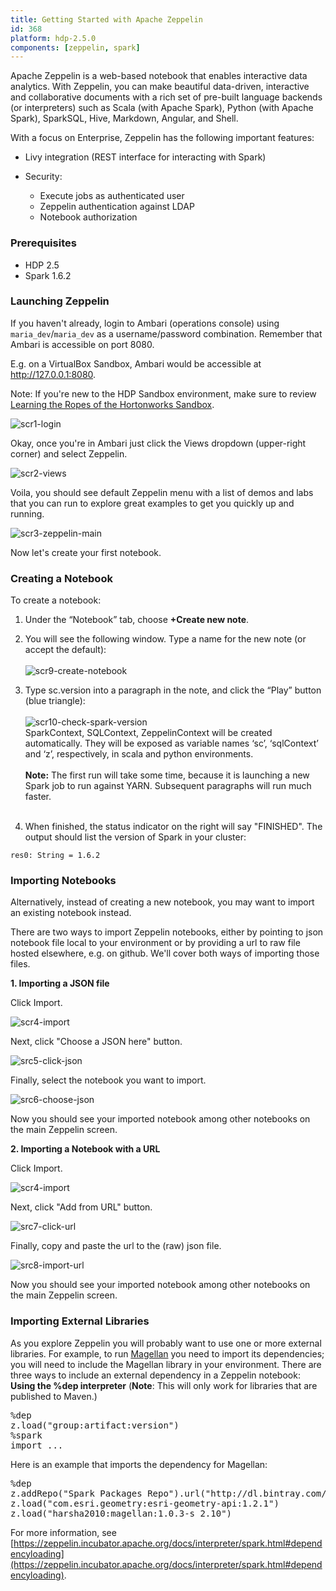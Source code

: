 ```yaml
---
title: Getting Started with Apache Zeppelin
id: 368
platform: hdp-2.5.0
components: [zeppelin, spark]
---
```


Apache Zeppelin is a web-based notebook that enables interactive data analytics. With Zeppelin, you can make beautiful data-driven, interactive and collaborative documents with a rich set of pre-built language backends (or interpreters) such as Scala (with Apache Spark), Python (with Apache Spark), SparkSQL, Hive, Markdown, Angular, and Shell.

With a focus on Enterprise, Zeppelin has the following important features:

* Livy integration (REST interface for interacting with Spark)
* Security:

  * Execute jobs as authenticated user
  * Zeppelin authentication against LDAP
  * Notebook authorization

### **Prerequisites**

*   HDP 2.5
*   Spark 1.6.2

### **Launching Zeppelin**

If you haven't already, login to Ambari (operations console) using `maria_dev`/`maria_dev` as a username/password combination. Remember that Ambari is accessible on port 8080.

E.g. on a VirtualBox Sandbox, Ambari would be accessible at http://127.0.0.1:8080.

Note: If you're new to the HDP Sandbox environment, make sure to review [Learning the Ropes of the Hortonworks Sandbox](http://hortonworks.com/hadoop-tutorial/learning-the-ropes-of-the-hortonworks-sandbox/).

![scr1-login](https://raw.github.com/hortonworks/tutorials/hdp-2.5/assets/getting-started-with-apache-zeppelin/scr1-login.png)

Okay, once you're in Ambari just click the Views dropdown (upper-right corner) and select Zeppelin.

![scr2-views](https://raw.github.com/hortonworks/tutorials/hdp-2.5/assets/getting-started-with-apache-zeppelin/scr2-views.png)

Voila, you should see default Zeppelin menu with a list of demos and labs that you can run to explore great examples to get you quickly up and running.

![scr3-zeppelin-main](https://raw.github.com/hortonworks/tutorials/hdp-2.5/assets/getting-started-with-apache-zeppelin/scr3-zeppelin-main.png)

Now let's create your first notebook.

### **Creating a Notebook**

To create a notebook:

1. Under the “Notebook” tab, choose **+Create new note**.

2.  You will see the following window. Type a name for the new note (or accept the default): <br><br>![scr9-create-notebook](https://raw.github.com/hortonworks/tutorials/hdp-2.5/assets/getting-started-with-apache-zeppelin/scr9-create-notebook.png)

3.  Type sc.version into a paragraph in the note, and click the “Play” button (blue triangle): <br><br>![scr10-check-spark-version](https://raw.github.com/hortonworks/tutorials/hdp-2.5/assets/getting-started-with-apache-zeppelin/scr10-check-spark-version.png)<br>
SparkContext, SQLContext, ZeppelinContext will be created automatically. They will be exposed as variable names ‘sc’, ‘sqlContext’ and ‘z’, respectively, in scala and python environments.<br><br>
**Note:** The first run will take some time, because it is launching a new Spark job to run against YARN. Subsequent paragraphs will run much faster.<br><br>

4.  When finished, the status indicator on the right will say "FINISHED". The output should list the version of Spark in your cluster: <br>

~~~
res0: String = 1.6.2
~~~

### **Importing Notebooks**

Alternatively, instead of creating a new notebook, you may want to import an existing notebook instead.

There are two ways to import Zeppelin notebooks, either by pointing to json notebook file local to your environment or by providing a url to raw file hosted elsewhere, e.g. on github. We'll cover both ways of importing those files.

**1. Importing a JSON file**

Click Import.

![scr4-import](https://raw.github.com/hortonworks/tutorials/hdp-2.5/assets/getting-started-with-apache-zeppelin/scr4-import.png)

Next, click "Choose a JSON here" button.

![src5-click-json](https://raw.github.com/hortonworks/tutorials/hdp-2.5/assets/getting-started-with-apache-zeppelin/scr5-click-json.png)

Finally, select the notebook you want to import.

![src6-choose-json](https://raw.github.com/hortonworks/tutorials/hdp-2.5/assets/getting-started-with-apache-zeppelin/scr6-choose-json.png)

Now you should see your imported notebook among other notebooks on the main Zeppelin screen.

**2. Importing a Notebook with a URL**

Click Import.

![scr4-import](https://raw.github.com/hortonworks/tutorials/hdp-2.5/assets/getting-started-with-apache-zeppelin/scr4-import.png)

Next, click "Add from URL" button.

![src7-click-url](https://raw.github.com/hortonworks/tutorials/hdp-2.5/assets/getting-started-with-apache-zeppelin/scr7-click-url.png)

Finally, copy and paste the url to the (raw) json file.

![src8-import-url](https://raw.github.com/hortonworks/tutorials/hdp-2.5/assets/getting-started-with-apache-zeppelin/scr8-import-url.png)

Now you should see your imported notebook among other notebooks on the main Zeppelin screen.

### **Importing External Libraries**

As you explore Zeppelin you will probably want to use one or more external libraries. For example, to run [Magellan](http://hortonworks.com/blog/magellan-geospatial-analytics-in-spark/) you need to import its dependencies; you will need to include the Magellan library in your environment. There are three ways to include an external dependency in a Zeppelin notebook: **Using the %dep interpreter** (**Note**: This will only work for libraries that are published to Maven.)

<pre>%dep
z.load("group:artifact:version")
%spark
import ...</pre>

Here is an example that imports the dependency for Magellan:

<pre>%dep
z.addRepo("Spark Packages Repo").url("http://dl.bintray.com/spark-packages/maven")
z.load("com.esri.geometry:esri-geometry-api:1.2.1")
z.load("harsha2010:magellan:1.0.3-s_2.10")</pre>

For more information, see [https://zeppelin.incubator.apache.org/docs/interpreter/spark.html#dependencyloading](https://zeppelin.incubator.apache.org/docs/interpreter/spark.html#dependencyloading).
